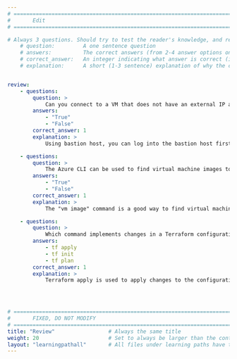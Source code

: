 ```yaml
---
# ================================================================================
#       Edit
# ================================================================================

# Always 3 questions. Should try to test the reader's knowledge, and reinforce the key points you want them to remember.
    # question:         A one sentence question
    # answers:          The correct answers (from 2-4 answer options only). Should be surrounded by quotes.
    # correct_answer:   An integer indicating what answer is correct (index starts from 0)
    # explanation:      A short (1-3 sentence) explanation of why the correct answer is correct. Can add aditional context if desired


review:
    - questions:
        question: >
            Can you connect to a VM that does not have an external IP address using a bastion host?
        answers:
            - "True"
            - "False"
        correct_answer: 1
        explanation: >
            Using bastion host, you can log into the bastion host first, and then into the target private VM.

    - questions:
        question: >
            The Azure CLI can be used to find virtual machine images to deploy on Arm instances.
        answers:
            - "True"
            - "False"
        correct_answer: 1                     
        explanation: >
            The "vm image" command is a good way to find virtual machine images.

    - questions:
        question: >
            Which command implements changes in a Terraform configuration?
        answers:
            - tf apply
            - tf init
            - tf plan
        correct_answer: 1                     
        explanation: >
            Terraform apply is used to apply changes to the configuration.
               



# ================================================================================
#       FIXED, DO NOT MODIFY
# ================================================================================
title: "Review"                 # Always the same title
weight: 20                      # Set to always be larger than the content in this path
layout: "learningpathall"       # All files under learning paths have this same wrapper
---
```

